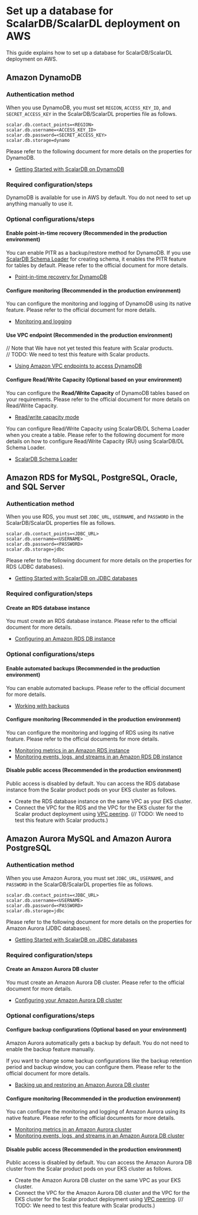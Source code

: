 # Set up a database for ScalarDB/ScalarDL deployment on AWS

This guide explains how to set up a database for ScalarDB/ScalarDL deployment on AWS.

## Amazon DynamoDB

### Authentication method

When you use DynamoDB, you must set `REGION`, `ACCESS_KEY_ID`, and `SECRET_ACCESS_KEY` in the ScalarDB/ScalarDL properties file as follows.

```properties
scalar.db.contact_points=<REGION>
scalar.db.username=<ACCESS_KEY_ID>
scalar.db.password=<SECRET_ACCESS_KEY>
scalar.db.storage=dynamo
```

Please refer to the following document for more details on the properties for DynamoDB.

* [Getting Started with ScalarDB on DynamoDB](https://github.com/scalar-labs/scalardb/blob/master/docs/getting-started-with-scalardb-on-dynamodb.md)

### Required configuration/steps

DynamoDB is available for use in AWS by default. You do not need to set up anything manually to use it.

### Optional configurations/steps

#### Enable point-in-time recovery (Recommended in the production environment)

You can enable PITR as a backup/restore method for DynamoDB. If you use [ScalarDB Schema Loader](https://github.com/scalar-labs/scalardb/blob/master/docs/schema-loader.md) for creating schema, it enables the PITR feature for tables by default. Please refer to the official document for more details.

* [Point-in-time recovery for DynamoDB](https://docs.aws.amazon.com/amazondynamodb/latest/developerguide/PointInTimeRecovery.html)

#### Configure monitoring (Recommended in the production environment)

You can configure the monitoring and logging of DynamoDB using its native feature. Please refer to the official document for more details.

* [Monitoring and logging](https://docs.aws.amazon.com/amazondynamodb/latest/developerguide/monitoring.html)

#### Use VPC endpoint (Recommended in the production environment)

// Note that We have not yet tested this feature with Scalar products.  
// TODO: We need to test this feature with Scalar products.

* [Using Amazon VPC endpoints to access DynamoDB](https://docs.aws.amazon.com/amazondynamodb/latest/developerguide/vpc-endpoints-dynamodb.html)

#### Configure Read/Write Capacity (Optional based on your environment)

You can configure the **Read/Write Capacity** of DynamoDB tables based on your requirements. Please refer to the official document for more details on Read/Write Capacity.

* [Read/write capacity mode](https://docs.aws.amazon.com/amazondynamodb/latest/developerguide/HowItWorks.ReadWriteCapacityMode.html)

You can configure Read/Write Capacity using ScalarDB/DL Schema Loader when you create a table. Please refer to the following document for more details on how to configure Read/Write Capacity (RU) using ScalarDB/DL Schema Loader.

* [ScalarDB Schema Loader](https://github.com/scalar-labs/scalardb/blob/master/docs/schema-loader.md)

## Amazon RDS for MySQL, PostgreSQL, Oracle, and SQL Server

### Authentication method

When you use RDS, you must set `JDBC_URL`, `USERNAME`, and `PASSWORD` in the ScalarDB/ScalarDL properties file as follows.

```properties
scalar.db.contact_points=<JDBC_URL>
scalar.db.username=<USERNAME>
scalar.db.password=<PASSWORD>
scalar.db.storage=jdbc
```

Please refer to the following document for more details on the properties for RDS (JDBC databases).

* [Getting Started with ScalarDB on JDBC databases](https://github.com/scalar-labs/scalardb/blob/master/docs/getting-started-with-scalardb-on-jdbc.md)

### Required configuration/steps

#### Create an RDS database instance

You must create an RDS database instance. Please refer to the official document for more details.

* [Configuring an Amazon RDS DB instance](https://docs.aws.amazon.com/AmazonRDS/latest/UserGuide/CHAP_RDS_Configuring.html)

### Optional configurations/steps

#### Enable automated backups (Recommended in the production environment)

You can enable automated backups. Please refer to the official document for more details.

* [Working with backups](https://docs.aws.amazon.com/AmazonRDS/latest/UserGuide/USER_WorkingWithAutomatedBackups.html)

#### Configure monitoring (Recommended in the production environment)

You can configure the monitoring and logging of RDS using its native feature. Please refer to the official documents for more details.

* [Monitoring metrics in an Amazon RDS instance](https://docs.aws.amazon.com/AmazonRDS/latest/UserGuide/CHAP_Monitoring.html)
* [Monitoring events, logs, and streams in an Amazon RDS DB instance](https://docs.aws.amazon.com/AmazonRDS/latest/UserGuide/CHAP_Monitor_Logs_Events.html)

#### Disable public access (Recommended in the production environment)

Public access is disabled by default. You can access the RDS database instance from the Scalar product pods on your EKS cluster as follows.

* Create the RDS database instance on the same VPC as your EKS cluster.
* Connect the VPC for the RDS and the VPC for the EKS cluster for the Scalar product deployment using [VPC peering](https://docs.aws.amazon.com/vpc/latest/peering/what-is-vpc-peering.html). (// TODO: We need to test this feature with Scalar products.)

## Amazon Aurora MySQL and Amazon Aurora PostgreSQL

### Authentication method

When you use Amazon Aurora, you must set `JDBC_URL`, `USERNAME`, and `PASSWORD` in the ScalarDB/ScalarDL properties file as follows.

```properties
scalar.db.contact_points=<JDBC_URL>
scalar.db.username=<USERNAME>
scalar.db.password=<PASSWORD>
scalar.db.storage=jdbc
```

Please refer to the following document for more details on the properties for Amazon Aurora (JDBC databases).

* [Getting Started with ScalarDB on JDBC databases](https://github.com/scalar-labs/scalardb/blob/master/docs/getting-started-with-scalardb-on-jdbc.md)

### Required configuration/steps

#### Create an Amazon Aurora DB cluster

You must create an Amazon Aurora DB cluster. Please refer to the official document for more details.

* [Configuring your Amazon Aurora DB cluster](https://docs.aws.amazon.com/AmazonRDS/latest/AuroraUserGuide/CHAP_AuroraSettingUp.html)

### Optional configurations/steps

#### Configure backup configurations (Optional based on your environment)

Amazon Aurora automatically gets a backup by default. You do not need to enable the backup feature manually.

If you want to change some backup configurations like the backup retention period and backup window, you can configure them. Please refer to the official document for more details.

* [Backing up and restoring an Amazon Aurora DB cluster](https://docs.aws.amazon.com/AmazonRDS/latest/AuroraUserGuide/BackupRestoreAurora.html)

#### Configure monitoring (Recommended in the production environment)

You can configure the monitoring and logging of Amazon Aurora using its native feature. Please refer to the official documents for more details.

* [Monitoring metrics in an Amazon Aurora cluster](https://docs.aws.amazon.com/AmazonRDS/latest/AuroraUserGuide/MonitoringAurora.html)
* [Monitoring events, logs, and streams in an Amazon Aurora DB cluster](https://docs.aws.amazon.com/AmazonRDS/latest/AuroraUserGuide/CHAP_Monitor_Logs_Events.html)

#### Disable public access (Recommended in the production environment)

Public access is disabled by default. You can access the Amazon Aurora DB cluster from the Scalar product pods on your EKS cluster as follows.

* Create the Amazon Aurora DB cluster on the same VPC as your EKS cluster.
* Connect the VPC for the Amazon Aurora DB cluster and the VPC for the EKS cluster for the Scalar product deployment using [VPC peering](https://docs.aws.amazon.com/vpc/latest/peering/what-is-vpc-peering.html). (// TODO: We need to test this feature with Scalar products.)
